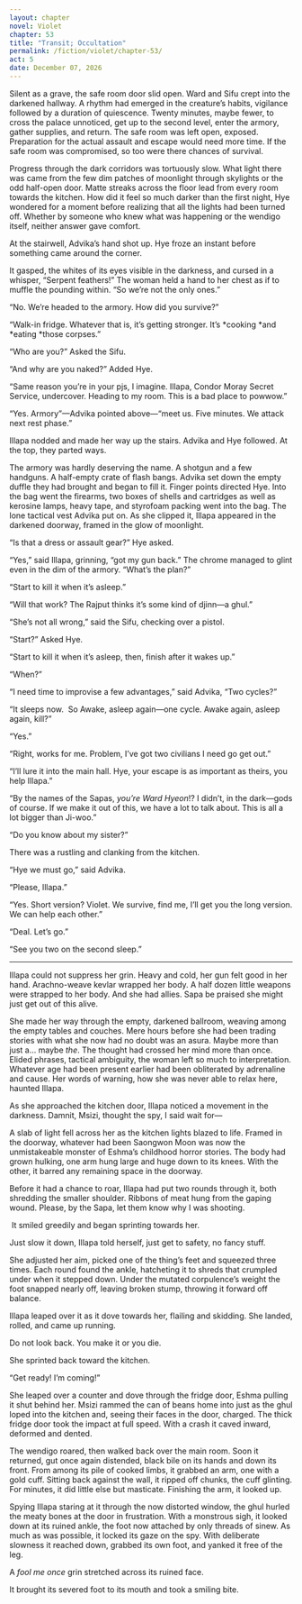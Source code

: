 ```yaml
---
layout: chapter
novel: Violet
chapter: 53
title: "Transit; Occultation"
permalink: /fiction/violet/chapter-53/
act: 5
date: December 07, 2026
---
```

Silent as a grave, the safe room door slid open. Ward and Sifu crept into the darkened hallway. A rhythm had emerged in the creature’s habits, vigilance followed by a duration of quiescence. Twenty minutes, maybe fewer, to cross the palace unnoticed, get up to the second level, enter the armory, gather supplies, and return. The safe room was left open, exposed. Preparation for the actual assault and escape would need more time. If the safe room was compromised, so too were there chances of survival.

Progress through the dark corridors was tortuously slow. What light there was came from the few dim patches of moonlight through skylights or the odd half-open door. Matte streaks across the floor lead from every room towards the kitchen. How did it feel so much darker than the first night, Hye wondered for a moment before realizing that all the lights had been turned off. Whether by someone who knew what was happening or the wendigo itself, neither answer gave comfort.

At the stairwell, Advika’s hand shot up. Hye froze an instant before something came around the corner.

It gasped, the whites of its eyes visible in the darkness, and cursed in a whisper, “Serpent feathers!” The woman held a hand to her chest as if to muffle the pounding within. “So we’re not the only ones.”

“No. We’re headed to the armory. How did you survive?”

“Walk-in fridge. Whatever that is, it’s getting stronger. It’s *cooking *and *eating *those corpses.”

“Who are you?” Asked the Sifu.

“And why are you naked?” Added Hye.

“Same reason you’re in your pjs, I imagine. Illapa, Condor Moray Secret Service, undercover. Heading to my room. This is a bad place to powwow.”

“Yes. Armory”—Advika pointed above—“meet us. Five minutes. We attack next rest phase.”

Illapa nodded and made her way up the stairs. Advika and Hye followed. At the top, they parted ways.

The armory was hardly deserving the name. A shotgun and a few handguns. A half-empty crate of flash bangs. Advika set down the empty duffle they had brought and began to fill it. Finger points directed Hye. Into the bag went the firearms, two boxes of shells and cartridges as well as kerosine lamps, heavy tape, and styrofoam packing went into the bag. The lone tactical vest Advika put on. As she clipped it, Illapa appeared in the darkened doorway, framed in the glow of moonlight. 

“Is that a dress or assault gear?” Hye asked.

“Yes,” said Illapa, grinning, “got my gun back.” The chrome managed to glint even in the dim of the armory. “What’s the plan?”

“Start to kill it when it’s asleep.”

“Will that work? The Rajput thinks it’s some kind of djinn—a ghul.”

“She’s not all wrong,” said the Sifu, checking over a pistol.

“Start?” Asked Hye.

“Start to kill it when it’s asleep, then, finish after it wakes up.”

“When?”

“I need time to improvise a few advantages,” said Advika, “Two cycles?”

“It sleeps now.  So Awake, asleep again—one cycle. Awake again, asleep again, kill?”

“Yes.”

“Right, works for me. Problem, I’ve got two civilians I need go get out.”

“I’ll lure it into the main hall. Hye, your escape is as important as theirs, you help Illapa.”

“By the names of the Sapas, *you’re Ward Hyeon*!? I didn’t, in the dark—gods of course. If we make it out of this, we have a lot to talk about. This is all a lot bigger than Ji-woo.”

“Do you know about my sister?”

There was a rustling and clanking from the kitchen.

“Hye we must go,” said Advika.

“Please, Illapa.”

“Yes. Short version? Violet. We survive, find me, I’ll get you the long version. We can help each other.”

“Deal. Let’s go.”

“See you two on the second sleep.”

---

Illapa could not suppress her grin. Heavy and cold, her gun felt good in her hand. Arachno-weave kevlar wrapped her body. A half dozen little weapons were strapped to her body. And she had allies. Sapa be praised she might just get out of this alive.

She made her way through the empty, darkened ballroom, weaving among the empty tables and couches. Mere hours before she had been trading stories with what she now had no doubt was an asura. Maybe more than just a… maybe *the*. The thought had crossed her mind more than once. Elided phrases, tactical ambiguity, the woman left so much to interpretation. Whatever age had been present earlier had been obliterated by adrenaline and cause. Her words of warning, how she was never able to relax here, haunted Illapa.

As she approached the kitchen door, Illapa noticed a movement in the darkness. Damnit, Msizi, thought the spy, I said wait for—

A slab of light fell across her as the kitchen lights blazed to life. Framed in the doorway, whatever had been Saongwon Moon was now the unmistakeable monster of Eshma’s childhood horror stories. The body had grown hulking, one arm hung large and huge down to its knees. With the other, it barred any remaining space in the doorway.

Before it had a chance to roar, Illapa had put two rounds through it, both shredding the smaller shoulder. Ribbons of meat hung from the gaping wound. Please, by the Sapa, let them know why I was shooting.

 It smiled greedily and began sprinting towards her. 

Just slow it down, Illapa told herself, just get to safety, no fancy stuff. 

She adjusted her aim, picked one of the thing’s feet and squeezed three times. Each round found the ankle, hatcheting it to shreds that crumpled under when it stepped down. Under the mutated corpulence’s weight the foot snapped nearly off, leaving broken stump, throwing it forward off balance. 

Illapa leaped over it as it dove towards her, flailing and skidding. She landed, rolled, and came up running. 

Do not look back. You make it or you die. 

She sprinted back toward the kitchen. 

“Get ready! I’m coming!”

She leaped over a counter and dove through the fridge door, Eshma pulling it shut behind her. Msizi rammed the can of beans home into just as the ghul loped into the kitchen and, seeing their faces in the door, charged. The thick fridge door took the impact at full speed. With a crash it caved inward, deformed and dented. 

The wendigo roared, then walked back over the main room. Soon it returned, gut once again distended, black bile on its hands and down its front. From among its pile of cooked limbs, it grabbed an arm, one with a gold cuff. Sitting back against the wall, it ripped off chunks, the cuff glinting. For minutes, it did little else but masticate. Finishing the arm, it looked up. 

Spying Illapa staring at it through the now distorted window, the ghul hurled the meaty bones at the door in frustration. With a monstrous sigh, it looked down at its ruined ankle, the foot now attached by only threads of sinew. As much as was possible, it locked its gaze on the spy. With deliberate slowness it reached down, grabbed its own foot, and yanked it free of the leg. 

A *fool me once* grin stretched across its ruined face. 

It brought its severed foot to its mouth and took a smiling bite.